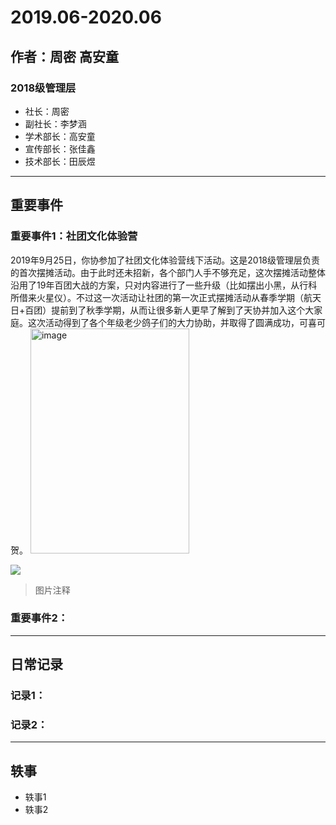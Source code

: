 # 2019.06-2020.06

## 作者：周密 高安童

### 2018级管理层
- 社长：周密
- 副社长：李梦涵
- 学术部长：高安童
- 宣传部长：张佳鑫
- 技术部长：田辰煜


---
## 重要事件
### 重要事件1：社团文化体验营
2019年9月25日，你协参加了社团文化体验营线下活动。这是2018级管理层负责的首次摆摊活动。由于此时还未招新，各个部门人手不够充足，这次摆摊活动整体沿用了19年百团大战的方案，只对内容进行了一些升级（比如摆出小黑，从行科所借来火星仪）。不过这一次活动让社团的第一次正式摆摊活动从春季学期（航天日+百团）提前到了秋季学期，从而让很多新人更早了解到了天协并加入这个大家庭。这次活动得到了各个年级老少鸽子们的大力协助，并取得了圆满成功，可喜可贺。
<img width="254" height="360" alt="image" src="https://github.com/user-attachments/assets/63cd6fde-6ef3-486f-a133-77977dce6834" />



![](图片路径)

> 图片注释
> 
### 重要事件2：

---
## 日常记录
### 记录1：

### 记录2：

---
## 轶事
- 轶事1
- 轶事2
